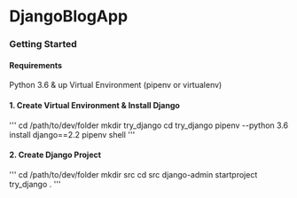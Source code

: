 # DjangoBlogApp
 
### Getting Started

#### Requirements
Python 3.6 & up
Virtual Environment (pipenv or virtualenv)

#### 1. Create Virtual Environment & Install Django
'''
 cd /path/to/dev/folder
 mkdir try_django
 cd try_django
 pipenv --python 3.6 install django==2.2
 pipenv shell
'''

#### 2. Create Django Project
'''
 cd /path/to/dev/folder
 mkdir src
 cd src
 django-admin startproject try_django .
'''

